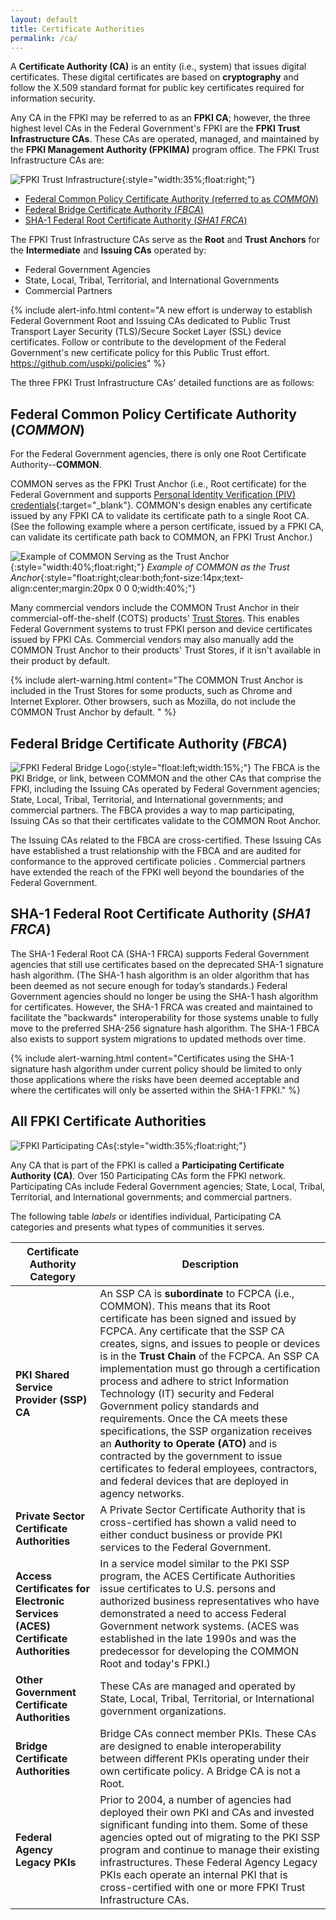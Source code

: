 ```yaml
---
layout: default
title: Certificate Authorities
permalink: /ca/
---
```


A **Certificate Authority (CA)** is an entity (i.e., system) that issues digital certificates. These digital certificates are based on **cryptography** and follow the X.509 standard format for public key certificates required for information security. <!-- Term is "X.509 standard"... Definition correct? -->

Any CA in the FPKI may be referred to as an **FPKI CA**; however, the three highest level CAs in the Federal Government's FPKI are the **FPKI Trust Infrastructure CAs**. These CAs are operated, managed, and maintained by the **FPKI Management Authority (FPKIMA)** program office. The FPKI Trust Infrastructure CAs are:

![FPKI Trust Infrastructure]({{site.baseurl}}/img/fpki_trust_cas.png){:style="width:35%;float:right;"}
<!-- Changed "Certification" to "Certificate" in 3 names as decided during discussions with LaChelle and Jordan. -->
* [Federal Common Policy Certificate Authority (referred to as _COMMON_)](#federal-common-policy-certification-authority-common)
* [Federal Bridge Certificate Authority (_FBCA_)](#federal-bridge-certification-authority-fbca)
* [SHA-1 Federal Root Certificate Authority (_SHA1 FRCA_)](#sha-1-federal-root-certification-authority-sha1-frca)

The FPKI Trust Infrastructure CAs serve as the **Root** and **Trust Anchors** for the **Intermediate** and **Issuing CAs** operated by:

  * Federal Government Agencies
  * State, Local, Tribal, Territorial, and International Governments
  * Commercial Partners  

{% include alert-info.html content="A new effort is underway to establish Federal Government Root and Issuing CAs <!-- In this case, Root is not referring back to the idea that the FPKI Trust Infrastructure CAs are the "Root" as stated above?-->dedicated to Public Trust Transport Layer Security (TLS)/Secure Socket Layer (SSL) device certificates. <!--Suggest adding a lay-person's explanation of how Root and Issuing CAs in this case relate to P.T. TLS/SSL device certicates, what these devices are, and why this is important. -->Follow or contribute to the development of the Federal Government's new certificate policy for this Public Trust effort. https://github.com/uspki/policies" %}

The three FPKI Trust Infrastructure CAs' detailed functions are as follows:

## Federal Common Policy Certificate Authority (_COMMON_) <!-- In table below, the acronym "FCPCA" is used instead of "COMMON,"  which is inconsistent referencing.  Is COMMON or FCPCA is preferred? Is it context-dependent? -->

For the Federal Government agencies, there is only one Root Certificate Authority--**COMMON**. 

COMMON serves as the FPKI Trust Anchor (i.e., Root certificate) for the Federal Government and supports [Personal Identity Verification (PIV) credentials](https://piv.idmanagement.gov/#what-is-piv){:target="_blank"}. COMMON's design enables any certificate issued by any FPKI CA to validate its certificate path to a single Root CA. <!-- The uninitiated may not understand what the previous sentence means. Translation for lay audience? -->(See the following example where a person certificate, issued by a FPKI CA, can validate its certificate path back to COMMON, an FPKI Trust Anchor.)

![Example of COMMON Serving as the Trust Anchor]({{site.baseurl}}/img/pivcertificatechain_small.png){:style="width:40%;float:right;"}
*Example of COMMON as the Trust Anchor*{:style="float:right;clear:both;font-size:14px;text-align:center;margin:20px 0 0 0;width:40%;"}

Many commercial vendors include the COMMON Trust Anchor in their commercial-off-the-shelf (COTS) products' [Trust Stores](../truststores/). This enables Federal Government systems to trust FPKI person and device certificates issued by FPKI CAs. Commercial vendors may also manually add the COMMON Trust Anchor to <!-- Correct? -->their products' Trust Stores, if it isn't available in their product by default. <!-- By default = meaning? -->

{% include alert-warning.html content="The COMMON Trust Anchor is included in the Trust Stores for some products, such as Chrome and Internet Explorer. Other browsers, such as Mozilla, do not include the COMMON Trust Anchor by default. " %}

## Federal Bridge Certificate Authority (_FBCA_) <!-- Re: decision to change all references to "certificate authority."  Okay in these names? -->

![FPKI Federal Bridge Logo]({{site.baseurl}}/img/fbca-logo.png){:style="float:left;width:15%;"}
The FBCA is the PKI Bridge, or link, between COMMON and the other CAs that comprise the FPKI, including the Issuing CAs operated by Federal Government agencies; State, Local, Tribal, Territorial, and International governments; and commercial partners<!-- Used same gov't and commercial terms as used above. -->. The FBCA provides a way <!-- Does FBCA provide the way or is IT the way? -->to map participating, Issuing CAs so that their certificates validate to the COMMON Root Anchor.

<!--![Example of the FBCA Certification Path]({{site.baseurl}}/img/fbca-chainV2.png){:style="width:40%;float:right;"}
*Example of a FBCA Certification Path*{:style="float:right;clear:both;font-size:14px;text-align:center;margin:20px 0 0 0;width:40%;"}-->The Issuing CAs related to the FBCA are cross-certified. <!-- Explain "cross-certified." -->These Issuing CAs have established a trust relationship with the FBCA and are audited <!-- Who audits (active voice)? -->for conformance to the approved certificate policies <!-- Approved?  Who originated these policies? Suggest adding references or links to them? -->. Commercial partners have extended the reach of the FPKI well beyond the boundaries of the Federal Government<!-- Because of the FBCA?  What is the point of this statement? -->.

## SHA-1 Federal Root Certificate Authority (_SHA1 FRCA_)

The SHA-1 Federal Root CA (SHA-1 FRCA) supports Federal Government agencies that still use certificates based on <!-- Based on? -->the deprecated SHA-1 signature hash algorithm. (The SHA-1 hash algorithm is an older algorithm that has been deemed as not secure enough for today’s standards.) Federal Government agencies should no longer be using the SHA-1 hash algorithm for certificates.  However, the SHA-1 FRCA was created and maintained to facilitate the "backwards" interoperability for those systems unable to fully move to the preferred SHA-256 signature hash algorithm.  The SHA-1 FBCA also exists to support system migrations to updated methods over time.

{% include alert-warning.html content="Certificates using the SHA-1 signature hash algorithm under current policy should be limited to only those applications where the risks have been deemed acceptable and where the certificates will only be asserted within the SHA-1 FPKI." %}

## All FPKI Certificate Authorities <!-- This subject is not exactly parallel to the previous 3, which are the FPKI Trust Infrastructure CAs. Future possible change would be to restructure the above 3 sections into bulletized or inset paragraphs. -->

![FPKI Participating CAs]({{site.baseurl}}/img/participatingCAsV3.png){:style="width:35%;float:right;"}

Any CA that is part of the FPKI is called a **Participating Certificate Authority (CA)**. Over 150 Participating CAs form the FPKI network. Participating CAs include Federal Government agencies; State, Local, Tribal, Territorial, and International governments; and commercial partners. 

The following table _labels_ or identifies individual, Participating CA categories and presents what types of communities it serves. <!-- Information doesn't include when these were established except in one case. Deleted related phrase. -->

|**Certificate Authority Category**|**Description**|
|-----------|---------------|
| **PKI Shared Service Provider (SSP) CA** <!-- Not FPKI? -->| An SSP CA is **subordinate** to FCPCA (i.e., COMMON). <!-- Inconsistent referencing re: COMMON vs. FCPCA.  COMMON is used above.  Which is preferred?  Is it context-dependent? --> This means that its Root certificate has been signed and issued by FCPCA. Any certificate that the SSP CA creates, signs, and issues to people or devices is in the **Trust Chain** of the FCPCA. An SSP CA implementation must go through a certification process and adhere to strict Information Technology (IT) security and Federal Government policy standards and requirements.  Once the CA meets these specifications, the SSP organization receives an **Authority to Operate (ATO)** and is contracted by the government to issue certificates to federal employees, contractors, and federal devices that are deployed in agency networks. |
| **Private Sector Certificate Authorities** | A Private Sector Certificate Authority that is cross-certified has shown a valid need to either conduct business or provide PKI services to the Federal Government. |
| **Access Certificates for Electronic Services (ACES) Certificate Authorities** | In a service model similar to the PKI SSP program, the ACES Certificate Authorities issue certificates to U.S. persons and authorized business representatives who have demonstrated a need to access Federal Government network systems. (ACES was established in the late 1990s and was the predecessor for developing the COMMON Root and today's FPKI.) |
| **Other Government Certificate Authorities** | These CAs are managed and operated by State, Local, Tribal, Territorial, or International government organizations. |
| **Bridge Certificate Authorities** | Bridge CAs connect member PKIs.  These CAs are designed to enable interoperability between different PKIs operating under their own certificate policy. A Bridge CA is not a Root. |
| **Federal Agency Legacy PKIs** | Prior to 2004, a number of agencies had deployed their own PKI and CAs and invested significant funding into them. Some of these agencies opted out of migrating to the PKI SSP program and continue to manage their existing infrastructures. These Federal Agency Legacy PKIs each operate an internal PKI that is cross-certified with one or more FPKI Trust Infrastructure CAs.|
